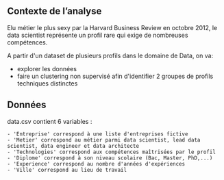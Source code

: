 ## Contexte de l’analyse

Elu métier le plus sexy par la Harvard Business Review en octobre 2012, le data scientist représente un profil rare qui exige de nombreuses compétences.

A partir d'un dataset de plusieurs profils dans le domaine de Data, on va:

- explorer les données 
- faire un clustering non supervisé afin d'identifier 2 groupes de profils techniques distinctes



## Données
data.csv contient 6 variables :    

    - 'Entreprise' correspond à une liste d'entreprises fictive
    - 'Metier' correspond au métier parmi data scientist, lead data scientist, data engineer et data architecte
    - 'Technologies' correspond aux compétences maîtrisées par le profil
    - 'Diplome' correspond à son niveau scolaire (Bac, Master, PhD,...)
    - 'Experience' correspond au nombre d'années d'expériences
    - 'Ville' correspond au lieu de travail
 
